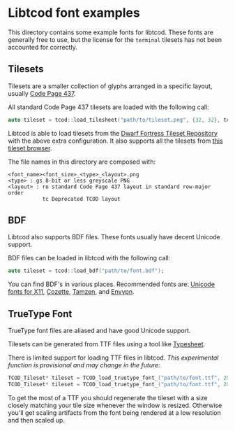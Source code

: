 # Libtcod font examples

This directory contains some example fonts for libtcod.
These fonts are generally free to use, but the license for the `terminal` tilesets has not been accounted for correctly.

## Tilesets

Tilesets are a smaller collection of glyphs arranged in a specific layout, usually [Code Page 437](https://en.wikipedia.org/wiki/Code_page_437).

All standard Code Page 437 tilesets are loaded with the following call:
```cpp
auto tileset = tcod::load_tilesheet("path/to/tileset.png", {32, 32}, tcod::CHARMAP_CP437);
```

Libtcod is able to load tilesets from the [Dwarf Fortress Tileset Repository](https://dwarffortresswiki.org/Tileset_repository) with the above extra configuration.
It also supports all the tilesets from [this tileset browser](https://extended-ascii-viewer.herokuapp.com/).

The file names in this directory are composed with:
```
<font_name><font_size>_<type>_<layout>.png
<type> : gs 8-bit or less greyscale PNG
<layout> : ro standard Code Page 437 layout in standard row-major order
           tc Deprecated TCOD layout
```

## BDF

Libtcod also supports BDF files.
These fonts usually have decent Unicode support.

BDF files can be loaded in libtcod with the following call:
```cpp
auto tileset = tcod::load_bdf("path/to/font.bdf");
```

You can find BDF's in various places.
Recommended fonts are:
[Unicode fonts for X11](https://www.cl.cam.ac.uk/~mgk25/ucs-fonts.html),
[Cozette](https://github.com/slavfox/Cozette),
[Tamzen](https://github.com/sunaku/tamzen-font),
and [Envypn](https://github.com/Sorixelle/envypn-powerline).

## TrueType Font

TrueType font files are aliased and have good Unicode support.

Tilesets can be generated from TTF files using a tool like [Typesheet](https://github.com/graysonchao/typesheet).

There is limited support for loading TTF files in libtcod.
*This experimental function is provisional and may change in the future:*
```cpp
TCOD_Tileset* tileset = TCOD_load_truetype_font_("path/to/font.ttf", 20, 10);  // 20 pixels high, half-width glyphs.
TCOD_Tileset* tileset = TCOD_load_truetype_font_("path/to/font.ttf", 20, 20);  // 20 pixels high, monospaced glyphs.
```
To get the most of a TTF you should regenerate the tileset with a size closely matching your tile size whenever the window is resized.
Otherwise you'll get scaling artifacts from the font being rendered at a low resolution and then scaled up.
